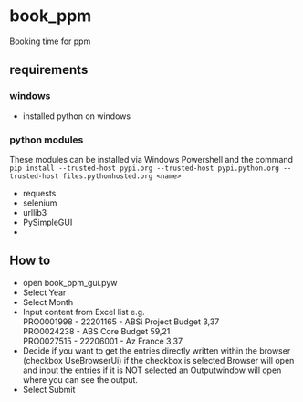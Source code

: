 # book_ppm
Booking time for ppm

## requirements
### windows
- installed python on windows
### python modules
These modules can be installed via Windows Powershell and the command `pip install --trusted-host pypi.org --trusted-host pypi.python.org --trusted-host files.pythonhosted.org <name>`
- requests
- selenium
- urllib3
- PySimpleGUI
- 
## How to
- open book_ppm_gui.pyw
- Select Year
- Select Month
- Input content from Excel list e.g.  
PRO0001998 - 22201165 - ABSi Project Budget	 3,37   
PRO0024238 - ABS Core Budget	 59,21   
PRO0027515 - 22206001 - Az France	 3,37  
- Decide if you want to get the entries directly written within the browser (checkbox UseBrowserUi)
    if the checkbox is selected Browser will open and input the entries
    if it is NOT selected an Outputwindow will open where you can see the output.
- Select Submit